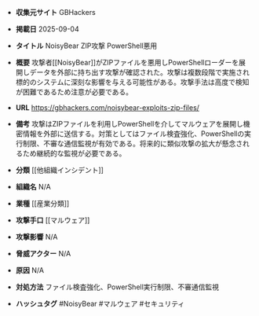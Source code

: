 - **収集元サイト**
GBHackers

- **掲載日**
2025-09-04

- **タイトル**
NoisyBear ZIP攻撃 PowerShell悪用

- **概要**
攻撃者[[NoisyBear]]がZIPファイルを悪用しPowerShellローダーを展開しデータを外部に持ち出す攻撃が確認された。攻撃は複数段階で実施され標的のシステムに深刻な影響を与える可能性がある。攻撃手法は高度で検知が困難であるため注意が必要である。

- **URL**
https://gbhackers.com/noisybear-exploits-zip-files/

- **備考**
攻撃はZIPファイルを利用しPowerShellを介してマルウェアを展開し機密情報を外部に送信する。対策としてはファイル検査強化、PowerShellの実行制限、不審な通信監視が有効である。将来的に類似攻撃の拡大が懸念されるため継続的な監視が必要である。

- **分類**
[[他組織インシデント]]

- **組織名**
N/A

- **業種**
[[産業分類]]

- **攻撃手口**
[[マルウェア]]

- **攻撃影響**
N/A

- **脅威アクター**
N/A

- **原因**
N/A

- **対処方法**
ファイル検査強化、PowerShell実行制限、不審通信監視

- **ハッシュタグ**
#NoisyBear #マルウェア #セキュリティ
